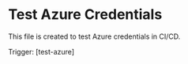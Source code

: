 # Test Azure Credentials

This file is created to test Azure credentials in CI/CD.

Trigger: [test-azure]
